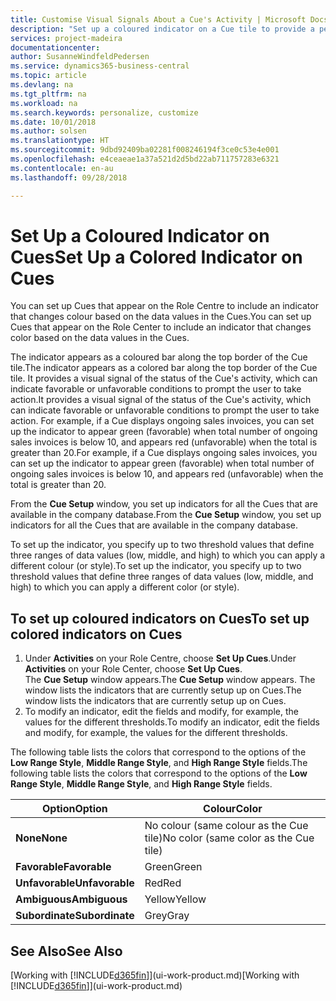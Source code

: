 ```yaml
---
title: Customise Visual Signals About a Cue's Activity | Microsoft Docs
description: "Set up a coloured indicator on a Cue tile to provide a personalised visual signal of the Cue’s activity."
services: project-madeira
documentationcenter: 
author: SusanneWindfeldPedersen
ms.service: dynamics365-business-central
ms.topic: article
ms.devlang: na
ms.tgt_pltfrm: na
ms.workload: na
ms.search.keywords: personalize, customize
ms.date: 10/01/2018
ms.author: solsen
ms.translationtype: HT
ms.sourcegitcommit: 9dbd92409ba02281f008246194f3ce0c53e4e001
ms.openlocfilehash: e4ceaeae1a37a521d2d5bd22ab711757283e6321
ms.contentlocale: en-au
ms.lasthandoff: 09/28/2018

---
```

# <a name="set-up-a-colored-indicator-on-cues"></a><span data-ttu-id="28da5-103">Set Up a Coloured Indicator on Cues</span><span class="sxs-lookup"><span data-stu-id="28da5-103">Set Up a Colored Indicator on Cues</span></span>
<span data-ttu-id="28da5-104">You can set up Cues that appear on the Role Centre to include an indicator that changes colour based on the data values in the Cues.</span><span class="sxs-lookup"><span data-stu-id="28da5-104">You can set up Cues that appear on the Role Center to include an indicator that changes color based on the data values in the Cues.</span></span>

<span data-ttu-id="28da5-105">The indicator appears as a coloured bar along the top border of the Cue tile.</span><span class="sxs-lookup"><span data-stu-id="28da5-105">The indicator appears as a colored bar along the top border of the Cue tile.</span></span> <span data-ttu-id="28da5-106">It provides a visual signal of the status of the Cue's activity, which can indicate favorable or unfavorable conditions to prompt the user to take action.</span><span class="sxs-lookup"><span data-stu-id="28da5-106">It provides a visual signal of the status of the Cue's activity, which can indicate favorable or unfavorable conditions to prompt the user to take action.</span></span> <span data-ttu-id="28da5-107">For example, if a Cue displays ongoing sales invoices, you can set up the indicator to appear green (favorable) when total number of ongoing sales invoices is below 10, and appears red (unfavorable) when the total is greater than 20.</span><span class="sxs-lookup"><span data-stu-id="28da5-107">For example, if a Cue displays ongoing sales invoices, you can set up the indicator to appear green (favorable) when total number of ongoing sales invoices is below 10, and appears red (unfavorable) when the total is greater than 20.</span></span>

<span data-ttu-id="28da5-108">From the **Cue Setup** window, you set up indicators for all the Cues that are available in the company database.</span><span class="sxs-lookup"><span data-stu-id="28da5-108">From the **Cue Setup** window, you set up indicators for all the Cues that are available in the company database.</span></span>

<span data-ttu-id="28da5-109">To set up the indicator, you specify up to two threshold values that define three ranges of data values (low, middle, and high) to which you can apply a different colour (or style).</span><span class="sxs-lookup"><span data-stu-id="28da5-109">To set up the indicator, you specify up to two threshold values that define three ranges of data values (low, middle, and high) to which you can apply a different color (or style).</span></span>

## <a name="to-set-up-colored-indicators-on-cues"></a><span data-ttu-id="28da5-110">To set up coloured indicators on Cues</span><span class="sxs-lookup"><span data-stu-id="28da5-110">To set up colored indicators on Cues</span></span>
1. <span data-ttu-id="28da5-111">Under **Activities** on your Role Centre, choose **Set Up Cues**.</span><span class="sxs-lookup"><span data-stu-id="28da5-111">Under **Activities** on your Role Center, choose **Set Up Cues**.</span></span>  
   <span data-ttu-id="28da5-112">The **Cue Setup** window appears.</span><span class="sxs-lookup"><span data-stu-id="28da5-112">The **Cue Setup** window appears.</span></span> <span data-ttu-id="28da5-113">The window lists the indicators that are currently setup up on Cues.</span><span class="sxs-lookup"><span data-stu-id="28da5-113">The window lists the indicators that are currently setup up on Cues.</span></span>
2. <span data-ttu-id="28da5-114">To modify an indicator, edit the fields and modify, for example, the values for the different thresholds.</span><span class="sxs-lookup"><span data-stu-id="28da5-114">To modify an indicator, edit the fields and modify, for example, the values for the different thresholds.</span></span>  

<span data-ttu-id="28da5-115">The following table lists the colors that correspond to the options of the **Low Range Style**, **Middle Range Style**, and **High Range Style** fields.</span><span class="sxs-lookup"><span data-stu-id="28da5-115">The following table lists the colors that correspond to the options of the **Low Range Style**, **Middle Range Style**, and **High Range Style** fields.</span></span>

| <span data-ttu-id="28da5-116">Option</span><span class="sxs-lookup"><span data-stu-id="28da5-116">Option</span></span> | <span data-ttu-id="28da5-117">Colour</span><span class="sxs-lookup"><span data-stu-id="28da5-117">Color</span></span> |
| --- | --- |
| <span data-ttu-id="28da5-118">**None**</span><span class="sxs-lookup"><span data-stu-id="28da5-118">**None**</span></span> |<span data-ttu-id="28da5-119">No colour (same colour as the Cue tile)</span><span class="sxs-lookup"><span data-stu-id="28da5-119">No color (same color as the Cue tile)</span></span>|
| <span data-ttu-id="28da5-120">**Favorable**</span><span class="sxs-lookup"><span data-stu-id="28da5-120">**Favorable**</span></span> |<span data-ttu-id="28da5-121">Green</span><span class="sxs-lookup"><span data-stu-id="28da5-121">Green</span></span> |
| <span data-ttu-id="28da5-122">**Unfavorable**</span><span class="sxs-lookup"><span data-stu-id="28da5-122">**Unfavorable**</span></span> |<span data-ttu-id="28da5-123">Red</span><span class="sxs-lookup"><span data-stu-id="28da5-123">Red</span></span> |
| <span data-ttu-id="28da5-124">**Ambiguous**</span><span class="sxs-lookup"><span data-stu-id="28da5-124">**Ambiguous**</span></span> |<span data-ttu-id="28da5-125">Yellow</span><span class="sxs-lookup"><span data-stu-id="28da5-125">Yellow</span></span> |
| <span data-ttu-id="28da5-126">**Subordinate**</span><span class="sxs-lookup"><span data-stu-id="28da5-126">**Subordinate**</span></span> |<span data-ttu-id="28da5-127">Grey</span><span class="sxs-lookup"><span data-stu-id="28da5-127">Gray</span></span> |

## <a name="see-also"></a><span data-ttu-id="28da5-128">See Also</span><span class="sxs-lookup"><span data-stu-id="28da5-128">See Also</span></span>
<span data-ttu-id="28da5-129">[Working with [!INCLUDE[d365fin](includes/d365fin_md.md)]](ui-work-product.md)</span><span class="sxs-lookup"><span data-stu-id="28da5-129">[Working with [!INCLUDE[d365fin](includes/d365fin_md.md)]](ui-work-product.md)</span></span>

